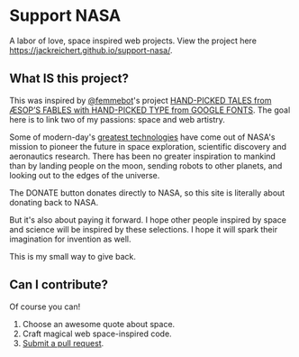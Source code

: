 # Support NASA
A labor of love, space inspired web projects. View the project here  https://jackreichert.github.io/support-nasa/.

## What IS this project?
This was inspired by [@femmebot](https:/twitter.com/femmebot)'s project [HAND-PICKED TALES from ÆSOP’S FABLES with HAND-PICKED TYPE from GOOGLE FONTS](http://femmebot.github.io/google-type/). The goal here is to link two of my passions: space and web artistry.

Some of modern-day's [greatest technologies](https://en.wikipedia.org/wiki/NASA_spinoff_technologies) have come out of NASA's mission to pioneer the future in space exploration, scientific discovery and aeronautics research. There has been no greater inspiration to mankind than by landing people on the moon, sending robots to other planets, and looking out to the edges of the universe.

The DONATE button donates directly to NASA, so this site is literally about donating back to NASA.

But it's also about paying it forward. I hope other people inspired by space and science will be inspired by these selections. I hope it will spark their imagination for invention as well.

This is my small way to give back. 

## Can I contribute?
Of course you can!
1) Choose an awesome quote about space.
2) Craft magical web space-inspired code.
3) [Submit a pull request](https://github.com/jackreichert/support-nasa).
